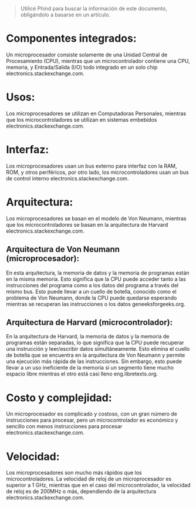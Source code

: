 > Utilicé Phind para buscar la información de este documento, obligándolo
a basarse en un artículo.

# Componentes integrados: 
Un microprocesador consiste solamente de una Unidad Central de Procesamiento
(CPU), mientras que un microcontrolador contiene una CPU, memoria,
y Entrada/Salida (I/O) todo integrado en un solo chip
electronics.stackexchange.com. 

# Usos: 
Los microprocesadores se utilizan en Computadoras Personales, mientras que los
microcontroladores se utilizan en sistemas embebidos
electronics.stackexchange.com. 

# Interfaz: 
Los microprocesadores usan un bus externo para interfaz con la RAM, ROM, y otros
periféricos, por otro lado, los microcontroladores usan un bus de control
interno electronics.stackexchange.com. 

# Arquitectura:
Los microprocesadores se basan en el modelo de Von Neumann, mientras que los
microcontroladores se basan en la arquitectura de Harvard
electronics.stackexchange.com. 

## Arquitectura de Von Neumann (microprocesador):
En esta arquitectura, la memoria de datos y la memoria de programas están en la
misma memoria. Esto significa que la CPU puede acceder tanto a las instrucciones
del programa como a los datos del programa a través del mismo bus. Esto puede
llevar a un cuello de botella, conocido como el problema de Von Neumann, donde
la CPU puede quedarse esperando mientras se recuperan las instrucciones o los
datos geneeksforgeeks.org.

## Arquitectura de Harvard (microcontrolador):
En la arquitectura de Harvard, la memoria de datos y la memoria de programas
están separadas, lo que significa que la CPU puede recuperar una instrucción
y leer/escribir datos simultáneamente. Esto elimina el cuello de botella que se
encuentra en la arquitectura de Von Neumann y permite una ejecución más rápida
de las instrucciones. Sin embargo, esto puede llevar a un uso ineficiente de la
memoria si un segmento tiene mucho espacio libre mientras el otro está casi
lleno eng.libretexts.org.

# Costo y complejidad:
Un microprocesador es complicado y costoso, con un gran número de instrucciones
para procesar, pero un microcontrolador es económico y sencillo con menos
instrucciones para procesar electronics.stackexchange.com. 

# Velocidad:
Los microprocesadores son mucho más rápidos que los microcontroladores. La
velocidad de reloj de un microprocesador es superior a 1 GHz, mientras que en el
caso del microcontrolador, la velocidad de reloj es de 200MHz o más, dependiendo
de la arquitectura electronics.stackexchange.com.
